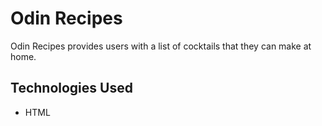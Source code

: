 # Odin Recipes
Odin Recipes provides users with a list of cocktails that they can
make at home. 

## Technologies Used
* HTML